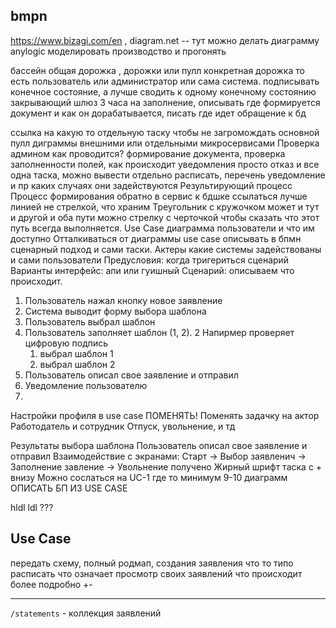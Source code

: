 ## bmpn
https://www.bizagi.com/en , diagram.net -- тут можно делать диаграмму
anylogic моделировать производство и прогонять

бассейн общая дорожка , дорожки или пулл конкретная дорожка то есть пользователь или администратор или сама система.
подписывать конечное состояние, а лучше сводить к одному конечному состоянию
закрывающий шлюз
3 часа на заполнение, описывать где формируется документ и как он дорабатывается, писать где идет обращение к бд

ссылка на какую то отдельную таску чтобы не загромождать основной пулл диграммы внешними или отдельными микросервисами
Проверка админом как проводится?
формирование документа, проверка заполненности полей, как происходит
уведомления просто отказ и все одна таска, можно вывести отдельно расписать, перечень уведомление и пр каких случаях они задействуются
Результирующий процесс 
Процесс формирования обратно в сервис
к бдшке ссылаться лучше линией не стрелкой, что храним
Треугольник с кружочком может и тут и другой и оба пути можно стрелку с черточкой чтобы сказать что этот путь всегда выполняется.
Use Case диаграмма пользователи и что им доступно
Отталкиваться от диаграммы use case описывать в бпмн сценарный подход и сами таски.
Актеры какие системы задействованы и сами пользователи
Предусловия: когда тригериться сценарий
Варианты интерфейс: апи или гуишный
Сценарий: описываем что происходит. 
1. Пользователь нажал кнопку новое заявление
2. Система выводит форму выбора шаблона
3. Пользователь выбрал шаблон
4. Пользователь заполняет шаблон (1, 2). 2 Напирмер проверяет цифровую подпись
	1. выбрал шаблон 1
	2. выбрал шаблон 2
5. Пользователь описал свое заявление и отправил
6. Уведомление пользователю
7. 
Настройки профиля в use case ПОМЕНЯТЬ!
Поменять задачку на актор Работодатель и сотрудник
Отпуск, увольнение, и тд

Результаты выбора шаблона
Пользователь описал свое заявление и отправил
Взаимодействие с экранами: Старт -> Выбор заявленич -> Заполнение завление -> Увольнение получено
Жирный шрифт таска с + внизу
Можно сослаться на UC-1 где то
минимум 9-10 диаграмм
ОПИСАТЬ БП ИЗ USE CASE

hldl ldl ???


## Use Case
передать схему, полный родмап, создания заявления
что то типо расписать что означает просмотр своих заявлений что происходит более подробно +- 

----
`/statements` - коллекция заявлений